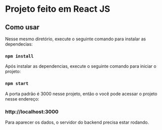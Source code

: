 # Projeto feito em React JS


## Como usar

Nesse mesmo diretório, execute o seguinte comando para instalar as dependecias:

### `npm install`

Após instalar as dependencias, execute o seguinte comando para iniciar o projeto:

### `npm start`

A porta padrão é 3000 nesse projeto, então o você pode acessar o projeto nesse endereço:

### http://localhost:3000

Para aparecer os dados, o servidor do backend precisa estar rodando.